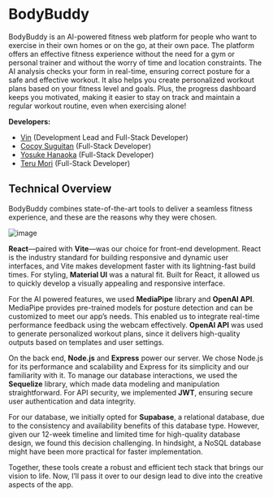 # BodyBuddy
BodyBuddy is an AI-powered fitness web platform for people who want to exercise in their own homes or on the go, at their own pace. The platform offers an effective fitness experience without the need for a gym or personal trainer and without the worry of time and location constraints. The AI analysis checks your form in real-time, ensuring correct posture for a safe and effective workout. It also helps you create personalized workout plans based on your fitness level and goals. Plus, the progress dashboard keeps you motivated, making it easier to stay on track and maintain a regular workout routine, even when exercising alone!

**Developers:**
- [Vin](https://github.com/vinsouza99) (Development Lead and Full-Stack Developer)
- [Cocoy Suguitan](https://github.com/cocoysg) (Full-Stack Developer)
- [Yosuke Hanaoka](https://github.com/yoshan0921) (Full-Stack Developer)
- [Teru Mori](https://github.com/terumori1206) (Full-Stack Developer)

## Technical Overview
BodyBuddy combines state-of-the-art tools to deliver a seamless fitness experience, and these are the reasons why they were chosen.

![image](https://github.com/user-attachments/assets/7fe4e1e1-fc68-43bc-994d-4251f971980d)

**React**—paired with **Vite**—was our choice for front-end development. React is the industry standard for building responsive and dynamic user interfaces, and Vite makes development faster with its lightning-fast build times. For styling, **Material UI** was a natural fit. Built for React, it allowed us to quickly develop a visually appealing and responsive interface.

For the AI powered features, we used **MediaPipe** library and **OpenAI API**. MediaPipe provides pre-trained models for posture detection and can be customized to meet our app’s needs. This enabled us to integrate real-time performance feedback using the webcam effectively. **OpenAI API** was used to generate personalized workout plans, since it delivers high-quality outputs based on templates and user settings.

On the back end, **Node.js** and **Express** power our server. We chose Node.js for its performance and scalability and Express for its simplicity and our familiarity with it. To manage our database interactions, we used the **Sequelize** library, which made data modeling and manipulation straightforward. For API security, we implemented **JWT**, ensuring secure user authentication and data integrity.

For our database, we initially opted for **Supabase**, a relational database, due to the consistency and availability benefits of this database type. However, given our 12-week timeline and limited time for high-quality database design, we found this decision challenging. In hindsight, a NoSQL database might have been more practical for faster implementation.

Together, these tools create a robust and efficient tech stack that brings our vision to life. Now, I’ll pass it over to our design lead to dive into the creative aspects of the app.
